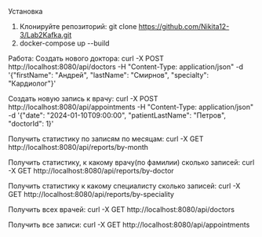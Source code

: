 Установка
1. Клонируйте репозиторий:
   git clone https://github.com/Nikita12-3/Lab2Kafka.git
2. docker-compose up --build

Работа:
Создать нового доктора:
curl -X POST http://localhost:8080/api/doctors
-H "Content-Type: application/json" 
-d '{"firstName": "Андрей", "lastName": "Смирнов", "specialty": "Кардиолог"}'

Создать новую запись к врачу:
curl -X POST http://localhost:8080/api/appointments 
-H "Content-Type: application/json" 
-d '{"date": "2024-01-10T09:00:00", "patientLastName": "Петров", "doctorId": 1}'

Получить статистику по записям по месяцам:
curl -X GET http://localhost:8080/api/reports/by-month

Получить статистику, к какому врачу(по фамилии) сколько записей:
curl -X GET http://localhost:8080/api/reports/by-doctor

Получить статистику к какому специалисту сколько записей:
curl -X GET http://localhost:8080/api/reports/by-speciality

Получить всех врачей:
curl -X GET http://localhost:8080/api/doctors

Получить все записи:
curl -X GET http://localhost:8080/api/appointments
